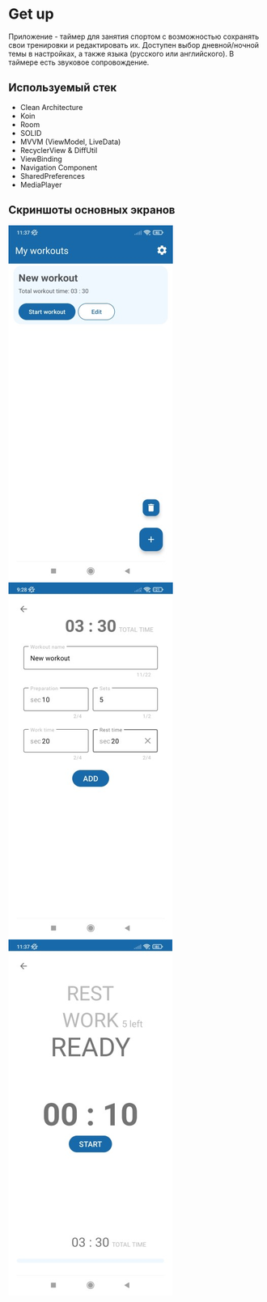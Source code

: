 # Get up
Приложение - таймер для занятия спортом с возможностью сохранять свои тренировки и редактировать их.
Доступен выбор дневной/ночной темы в настройках, а также языка (русского или английского).
В таймере есть звуковое сопровождение.

## Используемый стек

+ Clean Architecture
+ Koin
+ Room
+ SOLID
+ MVVM (ViewModel, LiveData)  
+ RecyclerView & DiffUtil  
+ ViewBinding  
+ Navigation Component  
+ SharedPreferences
+ MediaPlayer
  
## Скриншоты основных экранов

![Main screen](https://github.com/alexxk2/Get_up/blob/exp/app/src/main/res/raw/example2.jpg)
![Editing screen](https://github.com/alexxk2/Get_up/blob/exp/app/src/main/res/raw/example1.jpg)
![Timer screen](https://github.com/alexxk2/Get_up/blob/exp/app/src/main/res/raw/example3.jpg)
